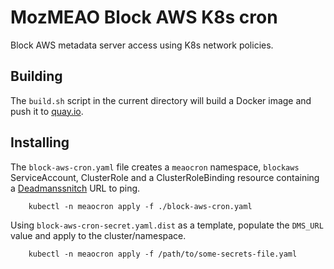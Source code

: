 # MozMEAO Block AWS K8s cron

Block AWS metadata server access using K8s network policies.

## Building

The `build.sh` script in the current directory will build a Docker image and push it to [quay.io](https://quay.io/repository/mozmar/blockaws).

## Installing

The `block-aws-cron.yaml` file creates a `meaocron` namespace, `blockaws` ServiceAccount, ClusterRole and a ClusterRoleBinding resource containing a [Deadmanssnitch](http://deadmanssnitch.com/) URL to ping.

```shell
    kubectl -n meaocron apply -f ./block-aws-cron.yaml
```

Using `block-aws-cron-secret.yaml.dist` as a template, populate the `DMS_URL` value and apply to the cluster/namespace.

```shell
    kubectl -n meaocron apply -f /path/to/some-secrets-file.yaml
```